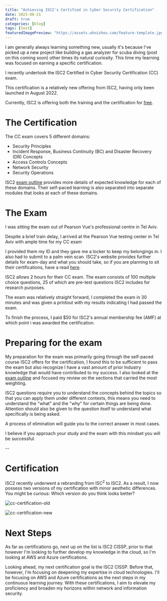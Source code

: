 ```yaml
---
title: "Achieving ISC2's Certified in Cyber Security Certification"
date: 2023-08-21
draft: true
categories: [blog]
tags: [test]
featuredImagePreview: "https://assets.whoishou.com/feature-template.jpg"
---
```


I am generally always learning something new, usually it's because I've picked up a new project like building a gas analyzer for scuba diving (post on this coming soon) other times its natural curiosity. This time my learning was focused on earning a specific certification.

I recently undertook the ISC2 Certified in Cyber Security Certification (CC) exam.

This certification is a relatively new offering from ISC2, having only been launched in August 2022.

Currently, ISC2 is offering both the training and the certification for [free](https://www.isc2.org/Landing/1MCC).

# The Certification

The CC exam covers 5 different domains:

- Security Principles
- Incident Response, Business Continuity (BC) and Disaster Recovery (DR) Concepts
- Access Controls Concepts
- Network Security
- Security Operations

ISC2 [exam outline](https://www.isc2.org/certifications/cc/cc-certification-exam-outline) provides more details of expected knowledge for each of these domains. Their self-paced learning is also separated into separate modules that looks at each of these domains.

# The Exam

I was sitting the exam out of Pearson Vue's professional centre in Tel Aviv.

Despite a brief train delay, I arrived at the Pearson Vue testing center in Tel Aviv with ample time for my CC exam

I provided them my ID and they gave me a locker to keep my belongings in. I also had to submit to a palm vein scan.
ISC2's website provides further details for exam-day and what you should take, so if you are planning to sit their certifications, have a read [here](https://www.isc2.org/exams/exam-day).

ISC2 allows 2 hours for their CC exam. The exam consists of 100 multiple choice questions, 25 of which are pre-test questions ISC2 includes for research purposes.

The exam was relatively straight forward, I completed the exam in 30 minutes and was given a printout with my results indicating I had passed the exam.

To finish the process, I paid $50 for ISC2's annual membership fee (AMF) at which point i was awarded the certification.

# Preparing for the exam
My preparation for the exam was primarily going through the self-paced course ISC2 offers for the certification, I found this to be sufficient to pass the exam but also recognize I have a vast amount of prior Industry knowledge that would have contributed to my success. I also looked at the [exam outline](https://www.isc2.org/certifications/cc/cc-certification-exam-outline) and focused my review on the sections that carried the most weighting.

ISC2 questions require you to understand the concepts behind the topics so that you can apply them under different contexts, this means you need to understand the "what" and the "why" for certain things are being done.
Attention should also be given to the question itself to understand what specifically is being asked. 

A process of elimination will guide you to the correct answer in most cases.

I believe if you approach your study and the exam with this mindset you will be successful.

--

# Certification

ISC2 recently underwent a rebranding from ISC<sup>2</sup> to ISC2. As a result, I now possess two versions of my certification with minor aesthetic differences. You might be curious: Which version do you think looks better?

![cc-certification-old](https://assets.whoishou.com/cc-cert-old.png)

![cc-certification-new](https://assets.whoishou.com/cc-cert-new.png)

# Next Steps

As far as certifications go, next up on the list is ISC2 CISSP, prior to that however I'm looking to further develop my knowledge in the cloud, so I'm looking at AWS and Azure certifications.

Looking ahead, my next certification goal is the ISC2 CISSP. Before that, however, I'm focusing on deepening my expertise in cloud technologies.
I'll be focusing on AWS and Azure certifications as the next steps in my continuous learning journey. With these certifications, I aim to elevate my proficiency and broaden my horizons within network and information security.
